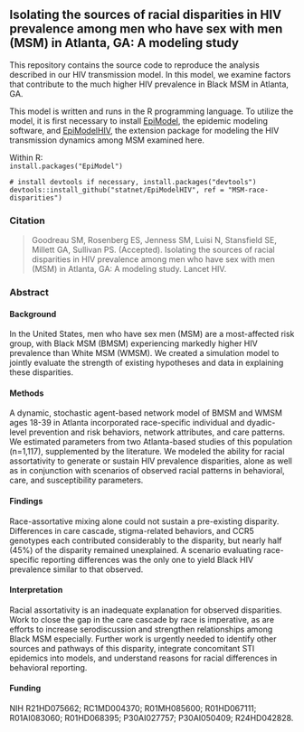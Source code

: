 ## Isolating the sources of racial disparities in HIV prevalence among men who have sex with men (MSM) in Atlanta, GA: A modeling study

This repository contains the source code to reproduce the analysis described in our HIV transmission model.  In this model, we examine factors that contribute to the much higher HIV prevalence in Black MSM in Atlanta, GA.       

This model is written and runs in the R programming language.  To utilize the model, it is first necessary to install [EpiModel](http://www.epimodel.org), the epidemic modeling software, and [EpiModelHIV](https://github.com/statnet/EpiModelHIV), the extension package for modeling the HIV transmission dynamics among MSM examined here.     

Within R:     
`install.packages("EpiModel")`

`# install devtools if necessary, install.packages("devtools")`
`devtools::install_github("statnet/EpiModelHIV", ref = "MSM-race-disparities")`

### Citation
> Goodreau SM, Rosenberg ES, Jenness SM, Luisi N, Stansfield SE, Millett GA, Sullivan PS. (Accepted). Isolating the sources of racial disparities in HIV prevalence among men who have sex with men (MSM) in Atlanta, GA: A modeling study. Lancet HIV.

### Abstract
#### Background
In the United States, men who have sex men (MSM) are a most-affected risk group, with Black MSM (BMSM) experiencing markedly higher HIV prevalence than White MSM (WMSM). We created a simulation model to jointly evaluate the strength of existing hypotheses and data in explaining these disparities.
#### Methods
A dynamic, stochastic agent-based network model of BMSM and WMSM ages 18-39 in Atlanta incorporated race-specific individual and dyadic- level prevention and risk behaviors, network attributes, and care patterns. We estimated parameters from two Atlanta-based studies of this population (n=1,117), supplemented by the literature. We modeled the ability for racial assortativity to generate or sustain HIV prevalence disparities, alone as well as in conjunction with scenarios of observed racial patterns in behavioral, care, and susceptibility parameters.
#### Findings
Race-assortative mixing alone could not sustain a pre-existing disparity. Differences in care cascade, stigma-related behaviors, and CCR5 genotypes each contributed considerably to the disparity, but nearly half (45%) of the disparity remained unexplained. A scenario evaluating race-specific reporting differences was the only one to yield Black HIV prevalence similar to that observed.
#### Interpretation
Racial assortativity is an inadequate explanation for observed disparities. Work to close the gap in the care cascade by race is imperative, as are efforts to increase serodiscussion and strengthen relationships among Black MSM especially. Further work is urgently needed to identify other sources and pathways of this disparity, integrate concomitant STI epidemics into models, and understand reasons for racial differences in behavioral reporting.

#### Funding
NIH R21HD075662; RC1MD004370; R01MH085600; R01HD067111; R01AI083060; R01HD068395; P30AI027757; P30AI050409; R24HD042828.
